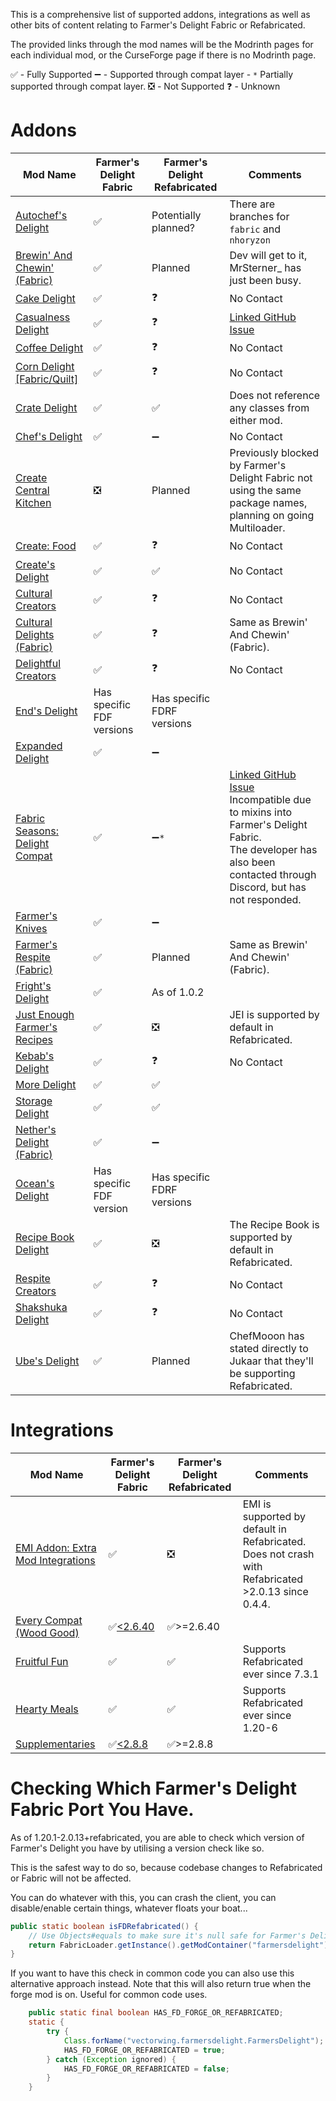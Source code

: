This is a comprehensive list of supported addons, integrations as well as other bits of content relating to Farmer's Delight Fabric or Refabricated.

The provided links through the mod names will be the Modrinth pages for each individual mod, or the CurseForge page if there is no Modrinth page.

✅ - Fully Supported
➖ - Supported through compat layer
    - `*` Partially supported through compat layer.
❎ - Not Supported
❓ - Unknown

# Addons
|Mod Name|Farmer's Delight Fabric|Farmer's Delight Refabricated| Comments                                                                                                                                                 |
|---|---|-|----------------------------------------------------------------------------------------------------------------------------------------------------------|
|[Autochef's Delight](https://modrinth.com/mod/autochefs-delight)|✅|Potentially planned?| There are branches for `fabric` and `nhoryzon`
|[Brewin' And Chewin' (Fabric)](https://modrinth.com/mod/brewin-and-chewin-fabric)|✅|Planned| Dev will get to it, MrSterner_ has just been busy.
|[Cake Delight](https://modrinth.com/mod/cakedelight)|✅|❓| No Contact
|[Casualness Delight](https://modrinth.com/mod/casualness-delight)|✅|❓| [Linked GitHub Issue](https://github.com/TsukimiRen/Casualness-Delight/issues/11)
|[Coffee Delight](https://modrinth.com/mod/coffee-delight)|✅|❓| No Contact
|[Corn Delight [Fabric/Quilt]](https://legacy.curseforge.com/minecraft/mc-mods/corn-delight-fabric)|✅|❓| No Contact
|[Crate Delight](https://modrinth.com/mod/crate-delight)|✅|✅|Does not reference any classes from either mod.
|[Chef's Delight](https://modrinth.com/mod/chefs-delight)|✅|➖| No Contact
|[Create Central Kitchen](https://modrinth.com/mod/create-central-kitchen/)|❎|Planned| Previously blocked by Farmer's Delight Fabric not using the same package names, planning on going Multiloader.
|[Create: Food](https://modrinth.com/mod/create-food/)|✅|❓| No Contact
|[Create's Delight](https://modrinth.com/mod/creates-delight)|✅|✅| No Contact
|[Cultural Creators](https://legacy.curseforge.com/minecraft/mc-mods/cultural-creators-fabric-create-and-cultural/)|✅|❓| No Contact
|[Cultural Delights (Fabric)](https://modrinth.com/mod/cultural-delights-fabric)|✅|❓| Same as Brewin' And Chewin' (Fabric).
[Delightful Creators](https://modrinth.com/mod/delightful-creators-fabric/)|✅|❓| No Contact
|[End's Delight](https://modrinth.com/mod/ends-delight/)|Has specific FDF versions|Has specific FDRF versions|
|[Expanded Delight](https://modrinth.com/mod/expanded-delight)|✅|➖|
|[Fabric Seasons: Delight Compat](https://modrinth.com/mod/fabric-seasons-delight-compat)|✅|➖`*`| [Linked GitHub Issue](https://github.com/lucaargolo/fabric-seasons-delight-compat/issues/4)<br/>Incompatible due to mixins into Farmer's Delight Fabric.<br/>The developer has also been contacted through Discord, but has not responded.|
|[Farmer's Knives](https://modrinth.com/mod/farmers-knives)|✅|➖|
|[Farmer's Respite (Fabric)](https://modrinth.com/mod/farmers-respite-fabric)|✅|Planned| Same as Brewin' And Chewin' (Fabric).
|[Fright's Delight](https://modrinth.com/mod/frights-delight/version/fabric-1.20.1-1.0.2)|✅|As of 1.0.2|
|[Just Enough Farmer's Recipes](https://legacy.curseforge.com/minecraft/mc-mods/farmers-delight-jei-plugin)|✅|❎| JEI is supported by default in Refabricated.
|[Kebab's Delight](https://legacy.curseforge.com/minecraft/mc-mods/kebabs-delight)|✅|❓| No Contact
|[More Delight](https://modrinth.com/mod/more-delight)|✅|✅|
|[Storage Delight](https://modrinth.com/mod/storage-delight)|✅|✅|
|[Nether's Delight (Fabric)](https://legacy.curseforge.com/minecraft/mc-mods/nethers-delight-fabric/)|✅|➖|
|[Ocean's Delight](https://modrinth.com/mod/oceans-delight)|Has specific FDF version|Has specific FDRF versions|
|[Recipe Book Delight](https://modrinth.com/mod/recipe-book-delight)|✅|❎| The Recipe Book is supported by default in Refabricated.
|[Respite Creators](https://modrinth.com/mod/respite-creators-fabric)|✅|❓| No Contact
|[Shakshuka Delight](https://modrinth.com/mod/shakshuka-delight)|✅|❓| No Contact
|[Ube's Delight](https://modrinth.com/mod/ubes-delight)|✅|Planned| ChefMooon has stated directly to Jukaar that they'll be supporting Refabricated.

# Integrations
|Mod Name|Farmer's Delight Fabric|Farmer's Delight Refabricated|Comments|
|---|---|---|---------------------------------------------------------------------------------------------------|
[EMI Addon: Extra Mod Integrations](https://modrinth.com/mod/extra-mod-integrations)|✅|❎| EMI is supported by default in Refabricated. Does not crash with Refabricated >2.0.13 since 0.4.4.
|[Every Compat (Wood Good)](https://modrinth.com/mod/every-compat/)|✅[<2.6.40](https://modrinth.com/mod/every-compat/version/1yhdaMcm)|✅>=2.6.40|
|[Fruitful Fun](https://modrinth.com/mod/fruitful-fun)|✅|✅|Supports Refabricated ever since 7.3.1
|[Hearty Meals](https://modrinth.com/mod/hearty-meals/)|✅|✅|Supports Refabricated ever since 1.20-6
|[Supplementaries](https://modrinth.com/mod/supplementaries/)|✅[<2.8.8](https://modrinth.com/mod/supplementaries/version/q0MRm1Nc)|✅>=2.8.8|

# Checking Which Farmer's Delight Fabric Port You Have.
As of 1.20.1-2.0.13+refabricated, you are able to check which version of Farmer's Delight you have by utilising a version check like so.

This is the safest way to do so, because codebase changes to Refabricated or Fabric will not be affected.

You can do whatever with this, you can crash the client, you can disable/enable certain things, whatever floats your boat...
```java
public static boolean isFDRefabricated() {
    // Use Objects#equals to make sure it's null safe for Farmer's Delight Fabric, which should not contain a +.
    return FabricLoader.getInstance().getModContainer("farmersdelight").map(container -> Objects.equals(container.getMetadata().getVersion().getFriendlyString().split("\\+")[1], "refabricated")).orElse(false);
}
```

If you want to have this check in common code you can also use this alternative approach instead. Note that this will also return true when the forge mod is on.
Useful for common code uses.
```java
    public static final boolean HAS_FD_FORGE_OR_REFABRICATED;
    static {
        try {
            Class.forName("vectorwing.farmersdelight.FarmersDelight");
            HAS_FD_FORGE_OR_REFABRICATED = true;
        } catch (Exception ignored) {
            HAS_FD_FORGE_OR_REFABRICATED = false;
        }
    }
```
